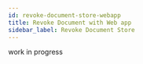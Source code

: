 ```yaml
---
id: revoke-document-store-webapp
title: Revoke Document with Web app
sidebar_label: Revoke Document Store
---
```


work in progress
